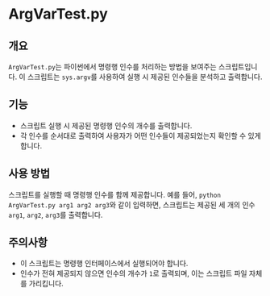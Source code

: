 # ArgVarTest.py

## 개요
`ArgVarTest.py`는 파이썬에서 명령행 인수를 처리하는 방법을 보여주는 스크립트입니다. 이 스크립트는 `sys.argv`를 사용하여 실행 시 제공된 인수들을 분석하고 출력합니다.

## 기능
- 스크립트 실행 시 제공된 명령행 인수의 개수를 출력합니다.
- 각 인수를 순서대로 출력하여 사용자가 어떤 인수들이 제공되었는지 확인할 수 있게 합니다.

## 사용 방법
스크립트를 실행할 때 명령행 인수를 함께 제공합니다. 예를 들어, `python ArgVarTest.py arg1 arg2 arg3`와 같이 입력하면, 스크립트는 제공된 세 개의 인수 `arg1`, `arg2`, `arg3`를 출력합니다.

## 주의사항
- 이 스크립트는 명령행 인터페이스에서 실행되어야 합니다.
- 인수가 전혀 제공되지 않으면 인수의 개수가 `1`로 출력되며, 이는 스크립트 파일 자체를 가리킵니다.
